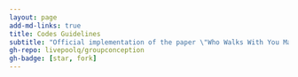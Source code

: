 ```yaml
---
layout: page
add-md-links: true
title: Codes Guidelines
subtitle: "Official implementation of the paper \"Who Walks With You Matters: Perceiving Social Interactions with Groups for Pedestrian Trajectory Prediction\" "
gh-repo: livepoolq/groupconception
gh-badge: [star, fork]
---
```

